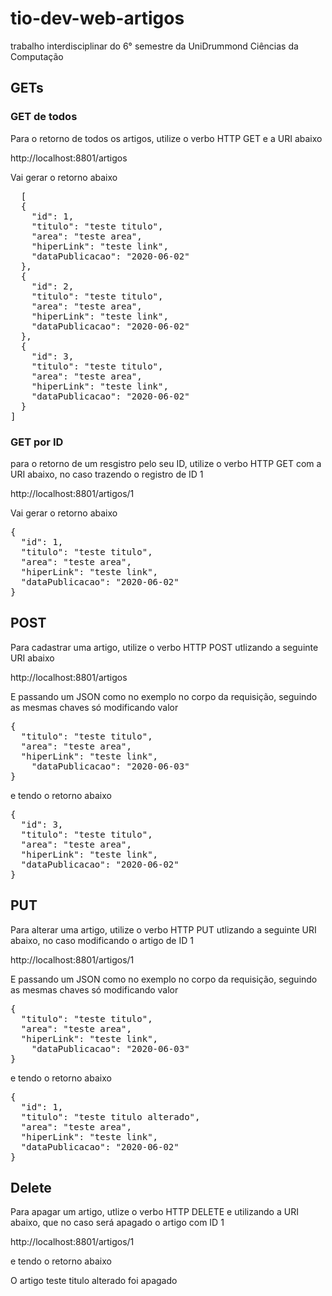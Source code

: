 # tio-dev-web-artigos
trabalho interdisciplinar do 6° semestre da UniDrummond Ciências da Computação
<h2>GETs</h2>
<h3>GET de todos</h3>
<p>Para o retorno de todos os artigos, utilize o verbo HTTP GET e a URI abaixo</P>
http://localhost:8801/artigos
<p>Vai gerar o retorno abaixo</p>
<pre>
  [
  {
    "id": 1,
    "titulo": "teste titulo",
    "area": "teste area",
    "hiperLink": "teste link",
    "dataPublicacao": "2020-06-02"
  },
  {
    "id": 2,
    "titulo": "teste titulo",
    "area": "teste area",
    "hiperLink": "teste link",
    "dataPublicacao": "2020-06-02"
  },
  {
    "id": 3,
    "titulo": "teste titulo",
    "area": "teste area",
    "hiperLink": "teste link",
    "dataPublicacao": "2020-06-02"
  }
]
</pre>
<h3>GET por ID</h3>
<p>para o retorno de um resgistro pelo seu ID, utilize o verbo HTTP GET com a URI abaixo, no caso trazendo o registro de ID 1</p>
http://localhost:8801/artigos/1
<p>Vai gerar o retorno abaixo</p>
<pre>
{
  "id": 1,
  "titulo": "teste titulo",
  "area": "teste area",
  "hiperLink": "teste link",
  "dataPublicacao": "2020-06-02"
}
</pre>
<h2>POST</h2>
<p>Para cadastrar uma artigo, utilize o verbo HTTP POST utlizando a seguinte URI abaixo</p>
http://localhost:8801/artigos
<p>E passando um JSON como no exemplo no corpo  da requisição, seguindo as mesmas chaves só modificando valor</p>
<pre>
{
  "titulo": "teste titulo",
  "area": "teste area",
  "hiperLink": "teste link",
	"dataPublicacao": "2020-06-03"
}
</pre>
<p>e tendo o retorno abaixo</p>
<pre>
{
  "id": 3,
  "titulo": "teste titulo",
  "area": "teste area",
  "hiperLink": "teste link",
  "dataPublicacao": "2020-06-02"
}
</pre>
<h2>PUT</h2>
<p>Para alterar uma artigo, utilize o verbo HTTP PUT utlizando a seguinte URI abaixo, no caso modificando o artigo de ID 1</p>
http://localhost:8801/artigos/1
<p>E passando um JSON como no exemplo no corpo  da requisição, seguindo as mesmas chaves só modificando valor</p>
<pre>
{
  "titulo": "teste titulo",
  "area": "teste area",
  "hiperLink": "teste link",
	"dataPublicacao": "2020-06-03"
}
</pre>
<p>e tendo o retorno abaixo</p>
<pre>
{
  "id": 1,
  "titulo": "teste titulo alterado",
  "area": "teste area",
  "hiperLink": "teste link",
  "dataPublicacao": "2020-06-02"
}
</pre>
<h2>Delete</h2>
<p>Para apagar um artigo, utlize o verbo HTTP DELETE e utilizando a URI abaixo, que no caso será apagado o artigo com ID 1</p>
http://localhost:8801/artigos/1
<p>e tendo o retorno abaixo</p>
O artigo teste titulo alterado foi apagado
